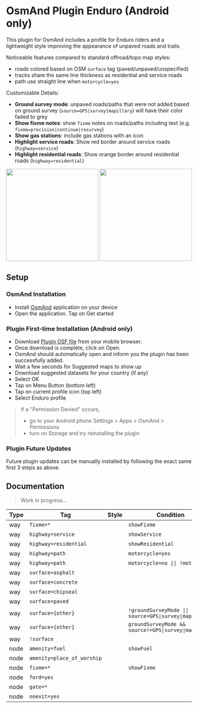 # OsmAnd Plugin Enduro (Android only)

This plugin for OsmAnd includes a profile for Enduro riders and a lightweight style improving the appearance of unpaved roads and trails.

Noticeable features compared to standard offroad/topo map styles:

- roads colored based on OSM `surface` tag (paved/unpaved/unspecified)
- tracks share the same line thickness as residential and service roads
- path use straight line when `motorcycle=yes`

Customizable Details:

- **Ground survey mode**: unpaved roads/paths that were not added based on ground survey (`source=GPS|survey|mapillary`) will have their color faded to grey
- **Show fixme notes**: show `fixme` notes on roads/paths including text (e.g. `fixme=precision|continue|resurvey`)
- **Show gas stations**: include gas stations with an icon
- **Highlight service roads**: Show red border around service roads (`highway=service`)
- **Highlight residential roads**: Show orange border around residential roads (`highway=residential`)

<p float="left">
  <img src="https://raw.githubusercontent.com/cmoffroad/osmand-plugin-enduro/master/screenshots/sample1.jpeg" width="250" />
  <img src="https://raw.githubusercontent.com/cmoffroad/osmand-plugin-enduro/master/screenshots/sample2.jpeg" width="250" />
</p>

## Setup

### OsmAnd Installation

- Install [OsmAnd](https://play.google.com/store/apps/details?id=net.osmand) application on your device
- Open the application. Tap on Get started

### Plugin First-time Installation (Android only)

- Download [Plugin OSF file](https://github.com/cmoffroad/osmand-plugin-enduro/raw/master/build/osmand-plugin-enduro.osf) from your mobile browser.
- Once download is complete, click on Open.
- OsmAnd should automatically open and inform you the plugin has been successfully added.
- Wait a few seconds for Suggested maps to show up
- Download suggested datasets for your country (if any)
- Select OK
- Tap on Menu Button (bottom left)
- Tap on current profile icon (top left)
- Select Enduro profile

> If a "Permission Denied" occurs, 
> - go to your Android phone Settings > Apps > OsmAnd > Permissions
> - turn on Storage and try reinstalling the plugin

### Plugin Future Updates

Future plugin updates can be manually installed by following the exact same first 3 steps as above.

## Documentation

> Work in progress...

|Type|Tag|Style|Condition|
|---|---|---|---|
|way|`fixme=*`||`showFixme`|
|way|`highway=service`||`showService`|
|way|`highway=residential`||`showResidential`|
|way|`highway=path`||`motorcycle=yes`|
|way|`highway=path`||`motorcycle=no \|\| !motorcycle`|
|way|`surface=asphalt`|||
|way|`surface=concrete`|||
|way|`surface=chipseal`|||
|way|`surface=paved`|||
|way|`surface={other}`||`!groundSurveyMode \|\| source=GPS\|survey\|mapillary`|
|way|`surface={other}`||`groundSurveyMode && source!=GPS\|survey\|mapillary`|
|way|`!surface`|||
|node|`amenity=fuel`||`showFuel`|
|node|`amenity=place_of_worship`|||
|node|`fixme=*`||`showFixme`|
|node|`ford=yes`|||
|node|`gate=*`|||
|node|`noexit=yes`|||
